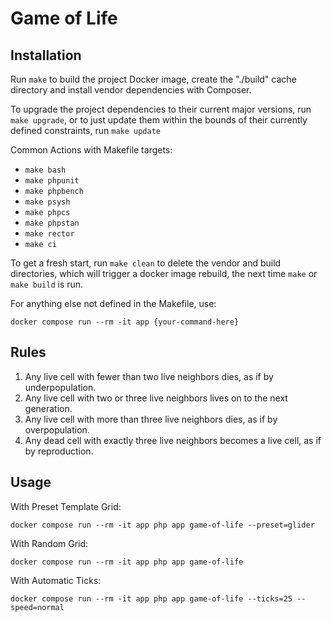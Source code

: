 # Game of Life

## Installation
Run `make` to build the project Docker image, create the "./build" cache directory
and install vendor dependencies with Composer.

To upgrade the project dependencies to their current major versions, run `make upgrade`, or
to just update them within the bounds of their currently defined constraints, run `make update`

Common Actions with Makefile targets:
 - `make bash`
 - `make phpunit`
 - `make phpbench`
 - `make psysh`
 - `make phpcs`
 - `make phpstan`
 - `make rector`
 - `make ci`

To get a fresh start, run `make clean` to delete the vendor and build directories,
which will trigger a docker image rebuild, the next time `make` or `make build` is run.

For anything else not defined in the Makefile, use:
```shell
docker compose run --rm -it app {your-command-here}
```

## Rules

1. Any live cell with fewer than two live neighbors dies, as if by underpopulation.
2. Any live cell with two or three live neighbors lives on to the next generation.
3. Any live cell with more than three live neighbors dies, as if by overpopulation.
4. Any dead cell with exactly three live neighbors becomes a live cell, as if by reproduction.


## Usage

With Preset Template Grid:
```shell
docker compose run --rm -it app php app game-of-life --preset=glider
```

With Random Grid:
```shell
docker compose run --rm -it app php app game-of-life
```

With Automatic Ticks:
```shell
docker compose run --rm -it app php app game-of-life --ticks=25 --speed=normal
```
